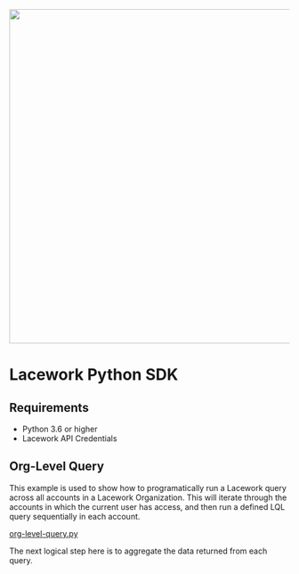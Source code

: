 <img src="https://techally-content.s3-us-west-1.amazonaws.com/public-content/lacework_logo_full.png" width="600">

# Lacework Python SDK

## Requirements

- Python 3.6 or higher
- Lacework API Credentials

## Org-Level Query

This example is used to show how to programatically run a Lacework query across all
accounts in a Lacework Organization. This will iterate through the accounts in which
the current user has access, and then run a defined LQL query sequentially in each
account.

[org-level-query.py](org-level-query.py)

The next logical step here is to aggregate the data returned from each query.
